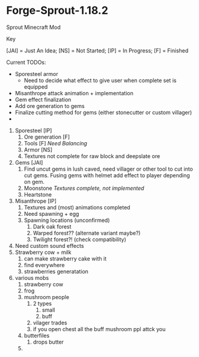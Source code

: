 # Forge-Sprout-1.18.2
Sprout Minecraft Mod

Key

[JAI] = Just An Idea; [NS] = Not Started; [IP] = In Progress; [F] = Finished

Current TODOs:
- Sporesteel armor 
  - Need to decide what effect to give user when complete set is equipped
- Misanthrope attack animation + implementation
- Gem effect finalization 
- Add ore generation to gems
- Finalize cutting method for gems (either stonecutter or custom villager)
- 

1) Sporesteel [IP]
   1) Ore generation [F]
   2) Tools [F] *Need Balancing*
   3) Armor [NS]
   4) Textures not complete for raw block and deepslate ore
2) Gems [JAI]
   1) Find uncut gems in lush caved, need villager or other tool to cut into cut gems. Fusing gems with helmet add effect to player depending on gem. 
   2) Moonstone *Textures complete, not implemented*
   3) Heartstone
3) Misanthrope [IP]
   1) Textures and (most) animations completed 
   2) Need spawning + egg 
   3) Spawning locations (unconfirmed)
      1) Dark oak forest 
      2) Warped forest?? (alternate variant maybe?)
      3) Twilight forest?! (check compatibility)
4) Need custom sound effects
5) Strawberry cow + milk
   1) can make strawberry cake with it
   2) find everywhere
   3) strawberries generatation
6) various mobs
   1) strawberry cow
   2) frog
   3) mushroom people
      1) 2 types
         1) small
         2) buff
      2) vilager trades 
      3) if you open chest all the buff mushroom ppl attck you
   5) butterfiles
      1) drops butter
   6) 
